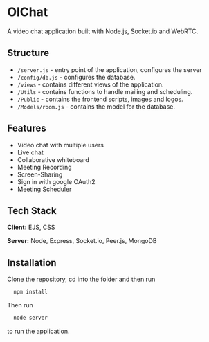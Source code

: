 
# OlChat

A video chat application built with Node.js, Socket.io and WebRTC.


## Structure

- `/server.js` - entry point of the application, configures the server
- `/config/db.js` - configures the database.
- `/views` - contains different views of the application.
- `/Utils` - contains functions to handle mailing and scheduling.
- `/Public` - contains the frontend scripts, images and logos.
- `/Models/room.js` - contains the model for the database. 
## Features

- Video chat with multiple users
- Live chat 
- Collaborative whiteboard
- Meeting Recording
- Screen-Sharing
- Sign in with google OAuth2
- Meeting Scheduler


## Tech Stack

**Client:** EJS, CSS

**Server:** Node, Express, Socket.io, Peer.js, MongoDB


## Installation

Clone the repository, cd into the folder and then run

```bash
  npm install
```
Then run 

```bash
  node server
  ```
  to run the application.


